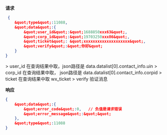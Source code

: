 ﻿**请求**
```json
 {
	&quot;type&quot;:11088,
	&quot;data&quot;:{
		&quot;user_id&quot;:&quot;1688850xxx63&quot;,
		&quot;corp_id&quot;:&quot;19703250xxx86&quot;,
		&quot;ticket&quot;: &quot;xxxxxxxxxxxxxxxxxxxx&quot;,
		&quot;verify&quot;:&quot;你好&quot;
	}
}
```

&gt; user_id 在查询结果中取，json路径是 data.datalist[0].contact_info.uin
&gt; corp_id 在查询结果中取， json路径是 data.datalist[0].contact_info.corpid
&gt; ticket  在查询结果中取 wx_ticket
&gt; verify 验证消息

**响应**

```json
{
	&quot;data&quot;:{
		&quot;error_code&quot;:0,   // 负值是请求错误
 		&quot;error_message&quot;:&quot;&quot;
	},
	&quot;type&quot;:11088
}
```